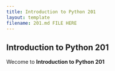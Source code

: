 ```yaml
---
title: Introduction to Python 201
layout: template
filename: 201.md FILE HERE
--- 
```

## Introduction to Python 201
Wecome to **Introduction to Python 201**

